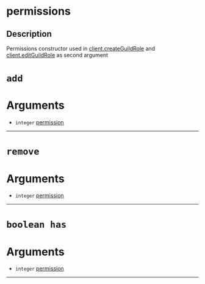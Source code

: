 # permissions

Description
---
Permissions constructor used in [client.createGuildRole](https://github.com/devonium/gm-discordAPI/blob/doc/client.md#createguildrole) and [client.editGuildRole](https://github.com/devonium/gm-discordAPI/blob/doc/client.md#editguildrole) as second argument

# `add`

# Arguments
* `integer` [permission](https://github.com/devonium/gm-discordAPI/blob/7884af24a4a782af9fcccab2f19c9ed6f724765d/lua/discord/enums.lua#L2)

---
# `remove`

# Arguments
* `integer` [permission](https://github.com/devonium/gm-discordAPI/blob/7884af24a4a782af9fcccab2f19c9ed6f724765d/lua/discord/enums.lua#L2)

---
# `boolean has`

# Arguments
* `integer` [permission](https://github.com/devonium/gm-discordAPI/blob/7884af24a4a782af9fcccab2f19c9ed6f724765d/lua/discord/enums.lua#L2)

---
